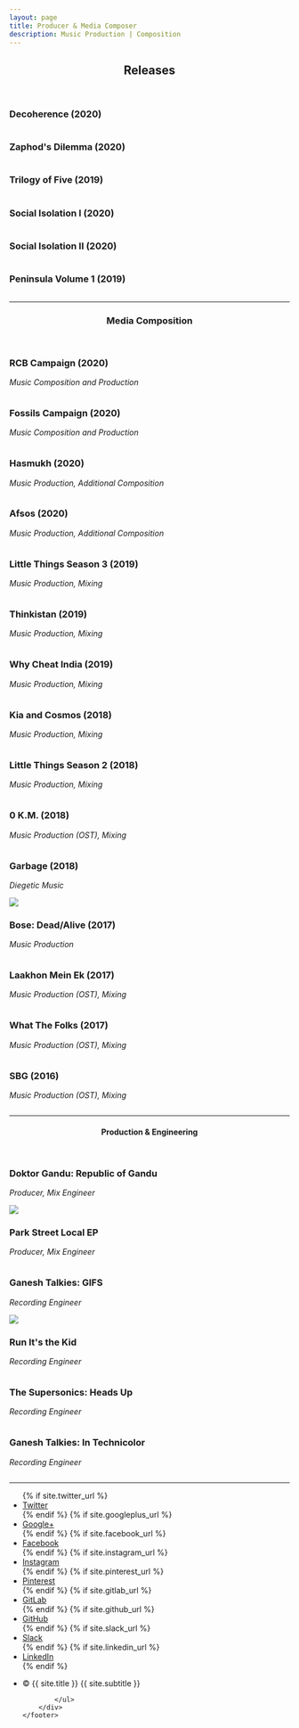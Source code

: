 ```yaml
---
layout: page
title: Producer & Media Composer
description: Music Production | Composition
---
```


<!-- Main -->
<div id="main" class="alt">

<!-- One -->
<section id="one">
	<div class="inner">
		<header class="major">
			<h1>Releases</h1>
		</header>

<!-- Content -->
<!-- <h2 id="content">Sample Content</h2> -->
<div class="row">
	<div class="4u 12u$(small)">
		<h3>Decoherence (2020)</h3>
		<span class="image fit"><a href="https://open.spotify.com/album/1opdrsBpYL0DsbzMxkisA7?si=vO4u0YUmRSGwfQsNR2XuYg"><img src="assets/images/Releases/philterSoup_Decoherence_Cover.jpg" alt="" /> </a></span>
	</div>
	<div class="4u 12u$(small)">
		<h3>Zaphod's Dilemma (2020)</h3>
		<span class="image fit"><a href = "https://www.google.com/url?sa=t&rct=j&q=&esrc=s&source=web&cd=&cad=rja&uact=8&ved=2ahUKEwiF48WYy67sAhXuyDgGHcZMDcUQFjADegQIAxAC&url=https%3A%2F%2Fopen.spotify.com%2Ftrack%2F3c6NGk9e8c8qpuTnag157d&usg=AOvVaw2hzx67orJzzGh37i-k9G6b"> <img src="assets/images/Releases/Zaphod's Dilemma.png" alt="" /> </a></span>
	</div>
	<div class="4u 12u$(small)">
		<h3>Trilogy of Five (2019)</h3>
		<span class="image fit"><a href = "https://open.spotify.com/album/7w7WOG1zoBOSFa8onWPgZI?si=Kczee1QKTCizhzo73yskIw"><img src="assets/images/Releases/sqyareArtboard 1.jpg" alt="" /></a></span>
	</div>
<div class="row">
	<div class="4u 12u$(small)">
		<h3>Social Isolation I (2020)</h3>
		<span class="image fit"><a href="https://socialisolation.bandcamp.com/album/social-isolation"><img src="assets/images/Releases/SO_I.jpg" alt="" /> </a></span>
	</div>
	<div class="4u 12u$(small)">
		<h3>Social Isolation II (2020)</h3>
		<span class="image fit"><a href = "https://socialisolation.bandcamp.com/album/social-isolation-ii"> <img src="assets/images/Releases/SO_II.jpg" alt="" /> </a></span>
	</div>
	<div class="4u 12u$(small)">
		<h3>Peninsula Volume 1 (2019)</h3>
		<span class="image fit"><a href = "https://liquidfrequency.bandcamp.com/album/peninsula-volume-1"><img src="assets/images/Releases/PeninsulaSounds.jpg" alt="" /></a></span>
	</div>
</div>
</div>
<hr class="major" />

<!-- One -->
<section id="two">
	<div class="inner">
		<header class="major">
			<h1>Media Composition</h1>
		</header>

<!-- Content -->
<!-- <h2 id="content">Sample Content</h2> -->
<div class="row">
	<div class="4u 12u$(small)">
		<h3>RCB Campaign (2020)</h3>
		<p><i>Music Composition and Production</i></p>
		<span class="image fit"><a href="https://www.youtube.com/watch?v=IiGr-aGeZs4"><img src="assets/images/production_rcb_2020.png" alt="" /></a></span>
	</div>
	<div class="4u 12u$(small)">
		<h3>Fossils Campaign (2020)</h3>
		<p><i>Music Composition and Production</i></p>
		<span class="image fit"><a href="https://www.youtube.com/watch?v=ExdUbc4Sxr8"><img src="assets/images/production_fossils_2020.png" alt="" /></a></span>
	</div>
	<div class="4u 12u$(small)">
		<h3>Hasmukh (2020)</h3>
		<p><i>Music Production, Additional Composition</i></p>
		<span class="image fit"><a href="https://www.imdb.com/title/tt9359294/?ref_=fn_al_tt_1"><img src="assets/images/production_hasmukh_2020.jpg" alt="" /></a></span>
	</div>
</div>
<div class="row">
	<div class="4u 12u$(small)">
		<h3>Afsos (2020)</h3>
		<p><i>Music Production, Additional Composition</i></p>
		<span class="image fit"><a href="https://www.imdb.com/title/tt10174244/?ref_=nv_sr_srsg_0"><img src="assets/images/production_afsos_2020.png" alt="" /></a></span>
	</div> 
	<div class="4u 12u$(small)">
		<h3>Little Things Season 3 (2019)</h3>
		<p><i>Music Production, Mixing</i></p>
		<span class="image fit"><a href="https://www.imdb.com/title/tt6522580/episodes?season=3&ref_=tt_eps_sn_3"><img src="assets/images/production_LT3_2019.jpeg" alt="" /></a></span>
	</div>
	<div class="4u 12u$(small)">
		<h3>Thinkistan (2019)</h3>
		<p><i>Music Production, Mixing</i></p>
		<span class="image fit"><a href="https://www.imdb.com/title/tt9271162/?ref_=nv_sr_srsg_0"><img src="assets/images/production_TST_2019.jpeg" alt="" /></a></span>
	</div>
</div>
<div class="row">
	<div class="4u 12u$(small)">
		<h3>Why Cheat India (2019)</h3>
		<p><i>Music Production, Mixing</i></p>
		<span class="image fit"><a href="https://www.imdb.com/title/tt8108208/?ref_=nv_sr_srsg_0"><img src="assets/images/production_CI_2019.jpg" alt="" /></a>	</span>
	</div>
	<div class="4u 12u$(small)">
		<h3>Kia and Cosmos (2018)</h3>
		<p><i>Music Production, Mixing</i></p>
		<span class="image fit"><a href="https://www.imdb.com/title/tt8539818/?ref_=nv_sr_srsg_0"><img src="assets/images/production_KIA_2018.jpg" alt="" /></a></span>
	</div>
	<div class="4u 12u$(small)">
		<h3>Little Things Season 2 (2018)</h3>
		<p><i>Music Production, Mixing</i></p>
		<span class="image fit"><a href="https://www.imdb.com/title/tt6522580/episodes?season=3&ref_=tt_eps_sn_3"><img src="assets/images/production_LT2_2018.jpg" alt="" /></a></span>
	</div>
</div>
<div class="row">
	<div class="4u 12u$(small)">
		<h3>0 K.M. (2018)</h3>
		<p><i>Music Production (OST), Mixing</i></p>
		<span class="image fit"><a href="https://www.imdb.com/title/tt8378420/?ref_=nv_sr_srsg_0"><img src="assets/images/production_0KM_2017.jpg" alt="" /></a></span>
	</div>
	<div class="4u 12u$(small)">
		<h3>Garbage (2018)</h3>
		<p><i>Diegetic Music</i></p>
		<span class="image fit"><a href="https://www.imdb.com/title/tt7981260/?ref_=nv_sr_srsg_5"><img src="assets/images/production_test_2017.jpg"></a></span>
	</div>
	<div class="4u 12u$(small)">
		<h3>Bose: Dead/Alive (2017)</h3>
		<p><i>Music Production</i></p>
		<span class="image fit"><a href="https://www.imdb.com/title/tt6883044/?ref_=nv_sr_srsg_3"><img src="assets/images/production_bose_2017.jpg" alt="" /></a></span>
	</div>
</div>
<div class="row">
	<div class="4u 12u$(small)">
		<h3>Laakhon Mein Ek (2017)</h3>
		<p><i>Music Production (OST), Mixing</i></p>
		<span class="image fit"><a href="https://www.imdb.com/title/tt7269100/?ref_=nv_sr_srsg_0"><img src="assets/images/production_lme_2017.jpg" alt="" /></a></span>
	</div>
	<div class="4u 12u$(small)">
		<h3>What The Folks (2017)</h3>
		<p><i>Music Production (OST), Mixing</i></p>
		<span class="image fit"><a href="https://www.imdb.com/title/tt7357672/?ref_=nv_sr_srsg_0"><img src="assets/images/production_wtf_2017.jpg" alt="" /></a></span>
	</div>
	<div class="4u 12u$(small)">
		<h3>SBG (2016)</h3>
		<p><i>Music Production (OST), Mixing</i></p>
		<span class="image fit"><a href="https://www.imdb.com/title/tt4943558/?ref_=nv_sr_srsg_1"><img src="assets/images/production_sbg_2016.jpg" alt="" /></a></span>
	</div>
</div>
<hr class="major" />

<!-- //---ENGINEERING--// -->

<section id="one">
	<div class="inner">
		<header class="major">
			<h1>Production & Engineering</h1>
		</header>
<div class="row">
	<div class="4u 12u$(small)">
	<h3>Doktor Gandu: Republic of Gandu</h3>
	<p><i>Producer, Mix Engineer</i></p>
	<span class="image fit"><a href="https://open.spotify.com/album/7pYkibphzASnSnu0W8V7Ea?autoplay=true"><img src="assets/images/eng_ROG_2019.jpg"></a></span>
	</div>
	<div class="4u 12u$(small)">
		<h3>Park Street Local EP </h3>
		<p><i>Producer, Mix Engineer</i></p>
		<span class="image fit"><a href="https://open.spotify.com/album/6wD4ryXeaDzzoNg3EV3nU0?autoplay=true"><img src="assets/images/eng_psEP_2017.jpg" alt="" /></a></span>
	</div>
	<div class="4u 12u$(small)">
		<h3>Ganesh Talkies: GIFS </h3>
		<p><i>Recording Engineer</i></p>
		<span class="image fit"><a href="https://soundcloud.com/ganeshtalkies/sets/the-great-indian-freak-show-1"><img src="assets/images/eng_gt_2017.jpg"></a></span>
	</div>
</div>
<div class="row">
	<div class="4u 12u$(small)">
		<h3>Run It's the Kid</h3>
		<p><i>Recording Engineer</i></p> 
		<span class="image fit"><a href="https://open.spotify.com/album/1ebuyU0s1z7ePoD89Xwhwz"><img src="assets/images/eng_ritk_2016.jpg" alt="" /></a></span>
	</div>
	<div class="4u 12u$(small)">
		<h3>The Supersonics: Heads Up</h3>
		<p><i>Recording Engineer</i></p>
		<span class="image fit"><a href="https://open.spotify.com/album/10JvdLwcuQ4C649WMt8k63"><img src="assets/images/eng_ss_2015.jpg" alt="" /></a></span>
	</div>
	<div class="4u 12u$(small)">
		<h3>Ganesh Talkies: In Technicolor</h3>
		<p><i>Recording Engineer</i></p>
		<span class="image fit"><a href="https://open.spotify.com/album/6le4rEZxROpwKmy4nxhK0x"><img src="assets/images/eng_gt_2014.jpg" alt="" /></a></span>
	</div>
</div>
<hr class="major" />

<footer id="footer">
		<div class="inner">
			<ul class="icons">
				{% if site.twitter_url %}
				<li><a href="{{ site.twitter_url }}" class="icon alt fa-twitter" target="_blank"><span class="label">Twitter</span></a></li>
				{% endif %}
				{% if site.googleplus_url %}
				<li><a href="{{ site.googleplus_url }}" class="icon alt fa-google-plus" target="_blank"><span class="label">Google+</span></a></li>
				{% endif %}
				{% if site.facebook_url %}
				<li><a href="{{ site.facebook_url }}" class="icon alt fa-facebook" target="_blank"><span class="label">Facebook</span></a></li>
				{% endif %}
				{% if site.instagram_url %}
				<li><a href="{{ site.instagram_url }}" class="icon alt fa-instagram" target="_blank"><span class="label">Instagram</span></a></li>
				{% endif %}
				{% if site.pinterest_url %}
				<li><a href="{{ site.pinterest_url }}" class="icon alt fa-pinterest" target="_blank"><span class="label">Pinterest</span></a></li>
				{% endif %}
				{% if site.gitlab_url %}
				<li><a href="{{ site.gitlab_url }}" class="icon alt fa-gitlab" target="_blank"><span class="label">GitLab</span></a></li>
				{% endif %}
				{% if site.github_url %}
				<li><a href="{{ site.github_url }}" class="icon alt fa-github" target="_blank"><span class="label">GitHub</span></a></li>
				{% endif %}
				{% if site.slack_url %}
				<li><a href="{{ site.slack_url }}" class="icon alt fa-slack" target="_blank"><span class="label">Slack</span></a></li>
				{% endif %}
				{% if site.linkedin_url %}
				<li><a href="{{ site.linkedin_url }}" class="icon alt fa-linkedin" target="_blank"><span class="label">LinkedIn</span></a></li>
				{% endif %}
			</ul>
			<ul class="copyright">
				<li>&copy; {{ site.title }} {{ site.subtitle }}</li>


			</ul>
		</div>
	</footer>

</div>


